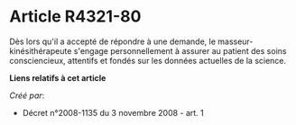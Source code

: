 # Article R4321-80

Dès lors qu'il a accepté de répondre à une demande, le masseur-kinésithérapeute s'engage personnellement à assurer au patient
des soins consciencieux, attentifs et fondés sur les données actuelles de la science.

**Liens relatifs à cet article**

_Créé par_:

  - Décret n°2008-1135 du 3 novembre 2008 - art. 1
